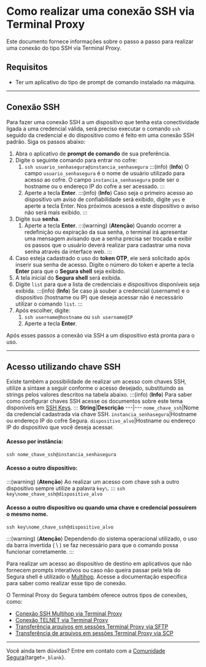 # Como realizar uma conexão SSH via Terminal Proxy

Este documento fornece informações sobre o passo a passo para realizar uma conexão do tipo SSH via Terminal Proxy.

## Requisitos

* Ter um aplicativo do tipo de prompt de comando instalado na máquina.

---
## Conexão SSH
Para fazer uma conexão SSH a um dispositivo que tenha esta conectividade ligada a uma credencial válida, será preciso executar o comando `ssh` seguido da credencial e do dispositivo como é feito em uma conexão SSH padrão. Siga os passos abaixo:

1. Abra o aplicativo de **prompt de comando** de sua preferência.
2. Digite o seguinte comando para entrar no cofre:
    1. `ssh usuario_senhasegura@instancia_senhasegura`
        :::(info) (**Info**)
        O campo `usuario_senhasegura` é o nome de usuário utilizado para acesso ao cofre. O campo `instancia_senhasegura` pode ser o hostname ou o endereço IP do cofre a ser acessado.
        :::
    2. Aperte a tecla **Enter**.
        :::(info) (**Info**)
        Caso seja o primeiro acesso ao dispositivo um aviso de confiabilidade será exibido, digite `yes` e aperte a tecla Enter. Nos próximos acessos a este dispositivo o aviso não será mais exibido.
        :::
3. Digite sua **senha**.
    1. Aperte a tecla **Enter**.
    :::(warning) (**Atenção**)
    Quando ocorrer a redefinição ou expiração da sua senha, o terminal irá apresentar uma mensagem avisando que a senha precisa ser trocada e exibir os passos que o usuário deverá realizar para cadastrar uma nova senha através da interface web.
    :::
4. Caso esteja cadastrado o uso do **token OTP**, ele será solicitado após inserir sua senha de acesso. Digite o número do token e aperte a tecla **Enter** para que o **Segura shell** seja exibido.
5. A tela inicial do **Segura shell** será exibida.
6. Digite `list` para que a lista de credenciais e dispositivos disponíveis seja exibida.
    :::(info) (**Info**)
    Se caso já souber a credencial (username) e o dispositivo (hostname ou IP) que deseja acessar não é necessário utilizar o comando `list`.
    :::
6. Após escolher, digite:
    1. `ssh username@hostname` ou `ssh username@IP`
    2. Aperte a tecla **Enter**.

Após esses passos a conexão via SSH a um dispositivo está pronta para o uso.

---
## Acesso utilizando chave SSH
Existe também a possibilidade de realizar um acesso com chaves SSH, utilize a sintaxe a seguir conforme o acesso desejado, substituindo as strings pelos valores descritos na tabela abaixo.
:::(info) (**Info**)
Para saber como configurar chaves SSH acesse os documentos sobre este tema disponíveis em [SSH Keys](/v4/docs/pt/pam-how-to-set-up-an-ssh-key).
:::
**String**|**Descrição**
---|---
`nome_chave_ssh`|Nome da credencial cadastrada via chave SSH.
`instancia_senhasegura`|Hostname ou endereço IP do cofre Segura.
`dispositivo_alvo`|Hostname ou endereço IP do dispositivo que você deseja acessar.

#### Acesso por instância:
`ssh nome_chave_ssh@instancia_senhasegura`

#### Acesso a outro dispositivo:
:::(warning) (**Atenção**)
Ao realizar um acesso com chave ssh a outro dispositivo sempre utilize a palavra `key\`.
:::
`ssh key\nome_chave_ssh@dispositivo_alvo`

#### Acesso a outro dispositivo ou quando uma chave e credencial possuírem o mesmo nome.
`ssh key\nome_chave_ssh@dispositivo_alvo`

:::(warning) (**Atenção**)
Dependendo do sistema operacional utilizado, o uso da barra invertida ( \ ) se faz necessário para que o comando possa funcionar corretamente.
:::

Para realizar um acesso ao dispositivo de destino em aplicativos que não fornecem prompts interativos ou caso não queira passar pela tela do Segura shell é utilizado o [Multihop](/v4/docs/pt/pam-session-how-to-make-an-ssh-multihop-connection-via-terminal-proxy). Acesse a documentação específica para saber como realizar esse tipo de conexão.

O Terminal Proxy do Segura também oferece outros tipos de conexões, como:

* [Conexão SSH Multihop via Terminal Proxy](/v4/docs/pt/pam-session-how-to-make-an-ssh-multihop-connection-via-terminal-proxy)
* [Conexão TELNET via Terminal Proxy](/v4/docs/pt/pam-session-how-to-make-a-telnet-connection-via-terminal-proxy)
* [Transferência arquivos em sessões Terminal Proxy via SFTP](/v4/docs/pt/pam-session-how-to-transfer-a-file-in-terminal-proxy-sessions-using-sftp)
* [Transferência de arquivos em sessões Terminal Proxy via SCP](/v4/docs/pt/pam-session-how-to-transfer-a-file-in-terminal-proxy-sessions-using-scp)

---
Você ainda tem dúvidas? Entre em contato com a [Comunidade Segura](https://community.Segura.io/){target=`_blank`}.